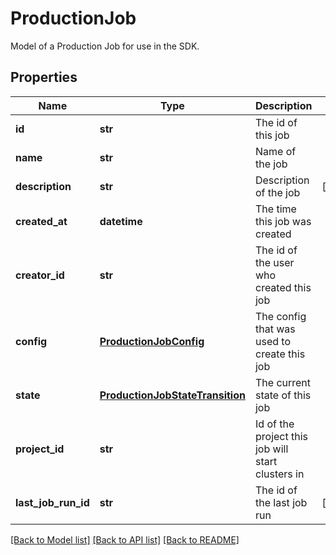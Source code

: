 # ProductionJob

Model of a Production Job for use in the SDK.
## Properties
Name | Type | Description | Notes
------------ | ------------- | ------------- | -------------
**id** | **str** | The id of this job | 
**name** | **str** | Name of the job | 
**description** | **str** | Description of the job | [optional] 
**created_at** | **datetime** | The time this job was created | 
**creator_id** | **str** | The id of the user who created this job | 
**config** | [**ProductionJobConfig**](ProductionJobConfig.md) | The config that was used to create this job | 
**state** | [**ProductionJobStateTransition**](ProductionJobStateTransition.md) | The current state of this job | 
**project_id** | **str** | Id of the project this job will start clusters in | 
**last_job_run_id** | **str** | The id of the last job run | [optional] 

[[Back to Model list]](../README.md#documentation-for-models) [[Back to API list]](../README.md#documentation-for-api-endpoints) [[Back to README]](../README.md)


